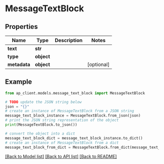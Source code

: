 # MessageTextBlock


## Properties

Name | Type | Description | Notes
------------ | ------------- | ------------- | -------------
**text** | **str** |  | 
**type** | **object** |  | 
**metadata** | **object** |  | [optional] 

## Example

```python
from ap_client.models.message_text_block import MessageTextBlock

# TODO update the JSON string below
json = "{}"
# create an instance of MessageTextBlock from a JSON string
message_text_block_instance = MessageTextBlock.from_json(json)
# print the JSON string representation of the object
print(MessageTextBlock.to_json())

# convert the object into a dict
message_text_block_dict = message_text_block_instance.to_dict()
# create an instance of MessageTextBlock from a dict
message_text_block_from_dict = MessageTextBlock.from_dict(message_text_block_dict)
```
[[Back to Model list]](../README.md#documentation-for-models) [[Back to API list]](../README.md#documentation-for-api-endpoints) [[Back to README]](../README.md)


